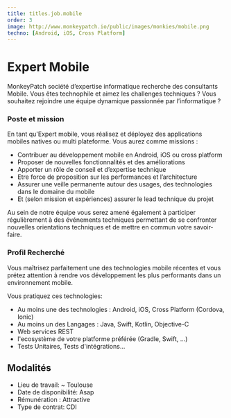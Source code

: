 ```yaml
---
title: titles.job.mobile 
order: 3
image: http://www.monkeypatch.io/public/images/monkies/mobile.png
techno: [Android, iOS, Cross Platform]
---
```


# Expert Mobile

MonkeyPatch société d’expertise informatique recherche des consultants Mobile. Vous êtes technophile et aimez les challenges techniques ? Vous souhaitez rejoindre une équipe dynamique passionnée par l’informatique ?

### Poste et mission

En tant qu'Expert mobile, vous réalisez et déployez des applications mobiles natives ou multi plateforme. 
Vous aurez comme missions :

 * Contribuer au développement mobile en Android, iOS ou cross platform
 * Proposer de nouvelles fonctionnalités et des améliorations
 * Apporter un rôle de conseil et d’expertise technique
 * Etre force de proposition sur les performances et l’architecture
 * Assurer une veille permanente autour des usages, des technologies dans le domaine du mobile
 * Et (selon mission et expériences) assurer le lead technique du projet

<!--more-->

Au sein de notre équipe vous serez amené également à participer régulièrement à des événements techniques permettant de se confronter nouvelles orientations techniques et de mettre en commun votre savoir-faire.

### Profil Recherché

Vous maîtrisez parfaitement une des technologies mobile récentes et vous prétez attention à rendre vos développement les plus performants dans un environnement mobile.

Vous pratiquez ces technologies: 
    
 * Au moins une des technologies : Android, iOS, Cross Platform (Cordova, Ionic)
 * Au moins un des Langages : Java, Swift, Kotlin, Objective-C 
 * Web services REST
 * l'ecosystème de votre platforme préférée (Gradle, Swift, ...)
 * Tests Unitaires, Tests d'intégrations...

## Modalités

* Lieu de travail: ~ Toulouse
* Date de disponibilité: Asap
* Rémunération : Attractive
* Type de contrat: CDI
